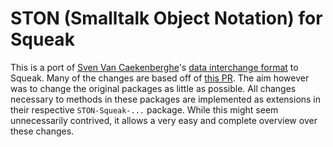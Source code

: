 # STON (Smalltalk Object Notation) for Squeak

<!-- [![Build Status](https://travis-ci.org/svenvc/ston.svg?branch=master)](https://travis-ci.org/svenvc/ston) -->

This is a port of [Sven Van Caekenberghe][svenvc]'s [data interchange format][original repository] to Squeak. Many of the changes are based off of [this PR](https://github.com/svenvc/ston/pull/17). The aim however was to change the original packages as little as possible. All changes necessary to methods in these packages are implemented as extensions in their respective `STON-Squeak-...` package. While this might seem unnecessarily contrived, it allows a very easy and complete overview over these changes.

<!-- links -->
[original repository]: https://github.com/svenvc/ston
[svenvc]: https://github.com/svenvc
